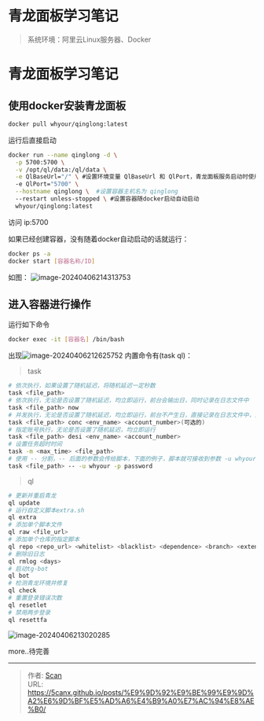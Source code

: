 # 青龙面板学习笔记

<!--more-->

> 系统环境：阿里云Linux服务器、Docker


# 青龙面板学习笔记

## 使用docker安装青龙面板
```sh
docker pull whyour/qinglong:latest
```
运行后直接启动
```sh
docker run --name qinglong -d \
  -p 5700:5700 \
  -v /opt/ql/data:/ql/data \
  -e QlBaseUrl="/" \ #设置环境变量 QlBaseUrl 和 QlPort，青龙面板服务启动时使用
  -e QlPort="5700" \
  --hostname qinglong \  #设置容器主机名为 qinglong
  --restart unless-stopped \ #设置容器随docker启动自动启动
  whyour/qinglong:latest
```
访问 ip:5700

如果已经创建容器，没有随着docker自动启动的话就运行：


```sh
docker ps -a
docker start [容器名称/ID]
```
如图：
![image-20240406214313753](https://fastly.jsdelivr.net/gh/hack-scan/Blog-pic/posts/202404062143798.png)

## 进入容器进行操作

运行如下命令
```sh
docker exec -it [容器名] /bin/bash
```
出现![image-20240406212625752](https://fastly.jsdelivr.net/gh/hack-scan/Blog-pic/posts/202404062126914.png)
内置命令有(task  ql)：

> task
```sh
# 依次执行，如果设置了随机延迟，将随机延迟一定秒数
task <file_path>                                             
# 依次执行，无论是否设置了随机延迟，均立即运行，前台会输出日，同时记录在日志文件中
task <file_path> now                                         
# 并发执行，无论是否设置了随机延迟，均立即运行，前台不产生日，直接记录在日志文件中，且可指定账号执行
task <file_path> conc <env_name> <account_number>(可选的) 
# 指定账号执行，无论是否设置了随机延迟，均立即运行 
task <file_path> desi <env_name> <account_number>      
# 设置任务超时时间   
task -m <max_time> <file_path>
# 使用 -- 分割，-- 后面的参数会传给脚本，下面的例子，脚本就可接收到参数 -u whyour -p password
task <file_path> -- -u whyour -p password
```
> ql
```sh
# 更新并重启青龙
ql update
# 运行自定义脚本extra.sh
ql extra
# 添加单个脚本文件
ql raw <file_url>
# 添加单个仓库的指定脚本
ql repo <repo_url> <whitelist> <blacklist> <dependence> <branch> <extensions>
# 删除旧日志
ql rmlog <days>
# 启动tg-bot
ql bot
# 检测青龙环境并修复
ql check
# 重置登录错误次数
ql resetlet                                                  
# 禁用两步登录
ql resettfa
```

![image-20240406213020285](https://fastly.jsdelivr.net/gh/hack-scan/Blog-pic/posts/202404062130368.png)

more..待完善


---

> 作者: [Scan](https://www.scan.work/)  
> URL: https://5canx.github.io/posts/%E9%9D%92%E9%BE%99%E9%9D%A2%E6%9D%BF%E5%AD%A6%E4%B9%A0%E7%AC%94%E8%AE%B0/  


